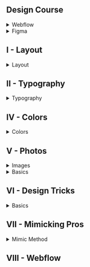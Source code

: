 ## Design Course

<details>
<summary>Webflow</summary>

```js
// No code website builder
```

</details>

<details>
<summary>Figma</summary>

```js
// new > Frame > Desktop > Layout Grid
```

</details>

## I - Layout

<details>
<summary>Layout</summary>

```js
// Alignment & Grid
// !Optical illusion (size)
// Proximity
```

<details>
<summary>Hierarchy using Grid</summary>

![Hierarchy with Grid](hierarchyUsingGrid.png)

</details>

<details>
<summary>Hierarchy Sample</summary>

![Hierarchy sample](hierarchy.png)

</details>

</details>

## II - Typography

<details>
<summary>Typography</summary>

<details>
<summary>Example</summary>

<details>
<summary>Type Choice</summary>

![Type Personality](typePersonality.png)

</details>

<details>
<summary>Type Hierarchy</summary>

![Type ](type.png)

</details>

</details>

## III - Typography basics

<details>
<summary>Basics</summary>

```js
// Typeface : original font name
// font: type of font : regular, light

// --
// serif : extra "tails"
// sans serif: without serif
// --
// display: decorative
// --
// script
```

<details>
<summary>Serif</summary>

```js
// Oldstyle
// Modern
// Slab
```

oldstyle

```js
// classic
// most book use it

// font: Baskerville, Garamond, Palatino
```

modern

```js
// can be similar to oldstyle
// tails are differents: flat tails(modern)
// thick and thin letters
// fashion, luxury

// => headline, big text
// avoid using it for paragraph and long text, because its low readability

// font: Onyx, Bodoni, Didot
```

slab

```js
// boxy, no thick/thin contrast

// => mecanical, strong
// => headline, big text

// font: Rockwell, Josefin slab, Roboto slab
```

</details>

<details>
<summary>Sans Serif</summary>

```js
// main type, most versatile, fit wide range of personality
// modern, serious, neutral

// font: Helvetica, Arial, Open Sans
```

styles

```js
// Grotesque
// Geometric
// Humanistic
```

</details>

<details>
<summary>Display</summary>

```js
// strongest personality

// => big headline
// avoid for paragraph

// font: Braggadocio, Chalkduster, Metropolis
```

</details>

<details>
<summary>Script</summary>

```js
// based on handwriting,
// good usecase, design, personality

// => big headline
// avoid for paragraph

// styles: Formal, Casual
// font: Edwardian script, brush script, quickly
```

</details>

<details>
<summary>Setting Type - Letter spacing</summary>

```js
// large space => add more strentgh
// thight space => when large bold type are too big, keep text more compact

//- make text more readable
// - achieve a good text hierarchy
```

</details>

```js
// Two fonts rule

// Big text - Headline => Unique font
// Paragraph => more readable font, sans-serif

// Open Sans - Roboto => Commonly used
```

</details>

</details>

## IV - Colors

<details>
<summary>Colors</summary>

<details>
<summary>Colors study example</summary>

![Colors example](colors.png)

</details>

Sampling Colors

```js
// Canva > set Img Blur > Pick mains colors > Add to Typography
```

Fine-Tuning colors

```js
// ForEach MainsColors
// Set Color to HSB: Hue - Saturation - Brightness
// Set more vivd color: Add more Brightness(forExample: by 10) - Decrease saturation a little bit
```

Color hunting

```js
// - directly copying => dribble - awwwards

// - use coolors.co
// avoid raw colors

// if (logo) use BrandColor === client paid for it
// if (!logo) try to set your own color
// if (color are junks) use more neutral color: white, grey, black
```

</details>

## V - Photos

<details>
<summary>Images</summary>

<details>
<summary>Photos exercices</summary>

![Photos ex](photos_ex_cropExercices.png)

</details>

</details>

<details>
<summary>Basics</summary>

Overlay

```js
// Filter

// Tinting => change photos saturation/color
// => usefull to apply brand color
```

Cropping

```js
// Extreme crop
// on face picture
// Narrow picture => picking through the blind

// Soft crop
// crop image and set linear overlay
// can be usefull for portrait image
```

Rule of thirds

```js
// Rule of thirds => Good for image with background
// avoid when you want to focus on something
```

```js
// Unbox
// Find photos
```

</details>

## VI - Design Tricks

<details>
<summary>Basics</summary>

### Contrast

```js
// Color - Size - Weight

// - WHite / Blue - background color
// - Black / Blue - typo
// - Headline / paragraph - size
// - Headline / paragraph - lightness typo
```

### White Space

```js
// More empty space
// Give More strength to content

// Don't absolutely fill empty space
// Don't unlink part ex: nav link, title/paragraph
```

### Repetition

```js
// grid
// same color palette
// photos placement
```

### Consistency

```js
// symetry
// no junk style, color
```

### Overlapping

```js
// Photos over text, photos over others photos
```

### Tension

```js
// climax, music like, suspense
// extremeCrop
// overlapping
// unconsistency
// angles
```

</details>

## VII - Mimicking Pros

<details>
<summary>Mimic Method</summary>

```js
// 1 - Copy
// 2 - Remix, Use own twist
// 3 - Create
```

</details>

## VIII - Webflow
